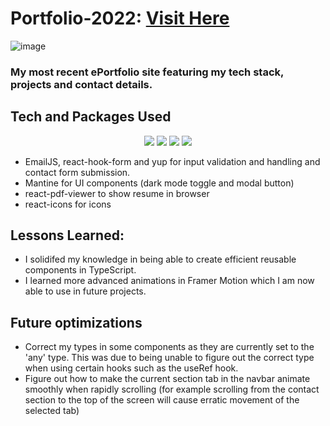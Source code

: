 # Portfolio-2022: <a target="_blank" href="https://www.tahseen.com.au">Visit Here</a>

![image](https://user-images.githubusercontent.com/55749172/176442228-1e12246e-e251-4a0d-bb4f-e529888e0ebe.png)

### My most recent ePortfolio site featuring my tech stack, projects and contact details.

## Tech and Packages Used
<p align="center">
  <img src="https://img.shields.io/badge/react-%2320232a.svg?style=for-the-badge&logo=react&logoColor=%2361DAFB" >
  <img src="https://img.shields.io/badge/typescript-%23007ACC.svg?style=for-the-badge&logo=typescript&logoColor=white" >
  <img src="https://img.shields.io/badge/Framer-black?style=for-the-badge&logo=framer&logoColor=blue" >
  <img src="https://img.shields.io/badge/vercel-%23000000.svg?style=for-the-badge&logo=vercel&logoColor=white" >
</p>

- EmailJS, react-hook-form and yup for input validation and handling and contact form submission.
- Mantine for UI components (dark mode toggle and modal button)
- react-pdf-viewer to show resume in browser
- react-icons for icons

## Lessons Learned:
- I solidifed my knowledge in being able to create efficient reusable components in TypeScript. 
- I learned more advanced animations in Framer Motion which I am now able to use in future projects.

## Future optimizations
- Correct my types in some components as they are currently set to the 'any' type. This was due to being unable to figure out the correct type when using certain hooks such as the useRef hook.
- Figure out how to make the current section tab in the navbar animate smoothly when rapidly scrolling (for example scrolling from the contact section to the top of the screen will cause erratic movement of the selected tab)
